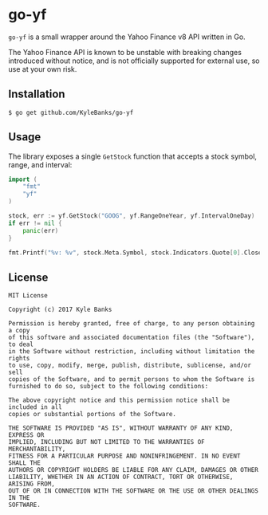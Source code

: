# go-yf

`go-yf` is a small wrapper around the Yahoo Finance v8 API written in Go.

The Yahoo Finance API is known to be unstable with breaking changes introduced without notice, and is not officially supported for external use, so use at your own risk.

## Installation

```
$ go get github.com/KyleBanks/go-yf
```

## Usage

The library exposes a single `GetStock` function that accepts a stock symbol, range, and interval:

```go
import (
	"fmt"
	"yf"
)

stock, err := yf.GetStock("GOOG", yf.RangeOneYear, yf.IntervalOneDay)
if err != nil {
	panic(err)
}

fmt.Printf("%v: %v", stock.Meta.Symbol, stock.Indicators.Quote[0].Close)
```

## License

```
MIT License

Copyright (c) 2017 Kyle Banks

Permission is hereby granted, free of charge, to any person obtaining a copy
of this software and associated documentation files (the "Software"), to deal
in the Software without restriction, including without limitation the rights
to use, copy, modify, merge, publish, distribute, sublicense, and/or sell
copies of the Software, and to permit persons to whom the Software is
furnished to do so, subject to the following conditions:

The above copyright notice and this permission notice shall be included in all
copies or substantial portions of the Software.

THE SOFTWARE IS PROVIDED "AS IS", WITHOUT WARRANTY OF ANY KIND, EXPRESS OR
IMPLIED, INCLUDING BUT NOT LIMITED TO THE WARRANTIES OF MERCHANTABILITY,
FITNESS FOR A PARTICULAR PURPOSE AND NONINFRINGEMENT. IN NO EVENT SHALL THE
AUTHORS OR COPYRIGHT HOLDERS BE LIABLE FOR ANY CLAIM, DAMAGES OR OTHER
LIABILITY, WHETHER IN AN ACTION OF CONTRACT, TORT OR OTHERWISE, ARISING FROM,
OUT OF OR IN CONNECTION WITH THE SOFTWARE OR THE USE OR OTHER DEALINGS IN THE
SOFTWARE.
```